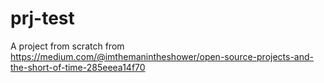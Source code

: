 # prj-test
A project from scratch from https://medium.com/@imthemanintheshower/open-source-projects-and-the-short-of-time-285eeea14f70
